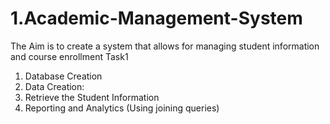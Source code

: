 # 1.Academic-Management-System
The Aim is to create a system that allows for managing student information and course enrollment
Task1
1. Database Creation
2. Data Creation:
3. Retrieve the Student Information
4. Reporting and Analytics (Using joining queries)
